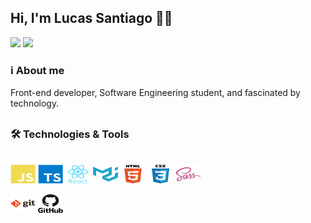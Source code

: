 ## Hi, I'm Lucas Santiago 👋😄
<div> 
  <a href = "mailto:lcscostasantiago@gmail.com"><img src="https://img.shields.io/badge/-Gmail-%23333?style=for-the-badge&logo=gmail&logoColor=white" target="_blank"></a>
  <a href="https://www.linkedin.com/in/lucascostasantiago/" target="_blank"><img src="https://img.shields.io/badge/-LinkedIn-%230077B5?style=for-the-badge&logo=linkedin&logoColor=white" target="_blank"></a> 
</div>

### ℹ️ About me
Front-end developer, Software Engineering student, and fascinated by technology.
##
### 🛠 Technologies & Tools

<div style="display: inline_block"><br>
  <img align="center" alt="Lucas-Js" height="30" width="40" src="https://raw.githubusercontent.com/devicons/devicon/master/icons/javascript/javascript-plain.svg">
  <img align="center" alt="Lucas-Ts" height="30" width="40" src="https://raw.githubusercontent.com/devicons/devicon/master/icons/typescript/typescript-plain.svg">
  <img align="center" alt="Lucas-React" height="30" width="40" src="https://raw.githubusercontent.com/devicons/devicon/master/icons/react/react-original-wordmark.svg">
  <img align="center" alt="Lucas-Materialui" height="30" width="40" src="https://raw.githubusercontent.com/devicons/devicon/master/icons/materialui/materialui-plain.svg">
  <img align="center" alt="Lucas-HTML" height="30" width="40" src="https://raw.githubusercontent.com/devicons/devicon/master/icons/html5/html5-original-wordmark.svg">
  <img align="center" alt="Lucas-CSS" height="30" width="40" src="https://raw.githubusercontent.com/devicons/devicon/master/icons/css3/css3-original-wordmark.svg">
  <img align="center" alt="Lucas-SASS" height="30" width="40" src="https://raw.githubusercontent.com/devicons/devicon/master/icons/sass/sass-original.svg">
</div>

<div style="display: inline_block"><br>
  <img align="center" alt="Lucas-Git" height="30" width="40" src="https://raw.githubusercontent.com/devicons/devicon/master/icons/git/git-original-wordmark.svg">
  <img align="center" alt="Lucas-GitHub" height="30" width="40" src="https://raw.githubusercontent.com/devicons/devicon/master/icons/github/github-original-wordmark.svg">
</div>

